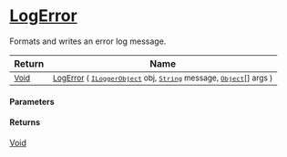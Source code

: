 # [LogError](./ILoggerObjectExtensions-100663347.md)

Formats and writes an error log message.

| Return | Name | 
| --- | --- | 
| <sub>[Void](https://docs.microsoft.com/en-us/dotnet/api/System.Void)</sub>| <sub>[LogError](./ILoggerObjectExtensions-100663347.md) ( [`ILoggerObject`](./../ILoggerObject.md) obj, [`String`](https://docs.microsoft.com/en-us/dotnet/api/System.String) message, [`Object`](https://docs.microsoft.com/en-us/dotnet/api/System.Object)[] args )</sub>| <br>


#### Parameters

#### Returns
[Void](https://docs.microsoft.com/en-us/dotnet/api/System.Void)